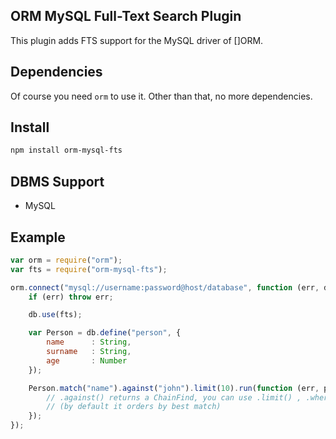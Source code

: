 ## ORM MySQL Full-Text Search Plugin

This plugin adds FTS support for the MySQL driver of []ORM.

## Dependencies

Of course you need `orm` to use it. Other than that, no more dependencies.

## Install

```sh
npm install orm-mysql-fts
```

## DBMS Support

- MySQL

## Example

```js
var orm = require("orm");
var fts = require("orm-mysql-fts");

orm.connect("mysql://username:password@host/database", function (err, db) {
	if (err) throw err;

	db.use(fts);

	var Person = db.define("person", {
		name      : String,
		surname   : String,
		age       : Number
	});

	Person.match("name").against("john").limit(10).run(function (err, people) {
		// .against() returns a ChainFind, you can use .limit() , .where() ..
		// (by default it orders by best match)
	});
});
```
